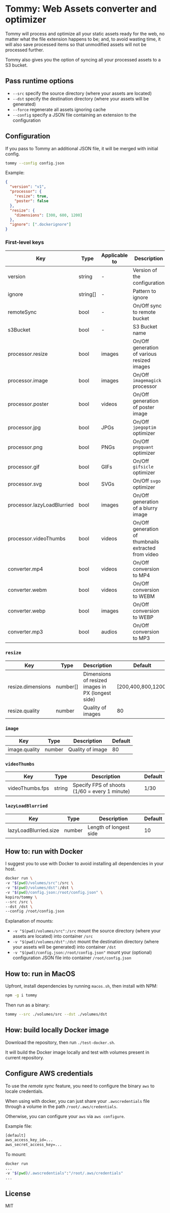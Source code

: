 # Tommy: Web Assets converter and optimizer

Tommy will process and optimize all your static assets ready for the web, no matter what the file extension happens to be;
and, to avoid wasting time, it will also save processed items so that unmodified assets will not be processed further.

Tommy also gives you the option of syncing all your processed assets to a S3 bucket.

## Pass runtime options

- `--src` specify the source directory (where your assets are located)
- `--dst` specify the destination directory (where your assets will be generated)
- `--force` regenerate all assets ignoring cache
- `--config` specify a JSON file containing an extension to the configuration

## Configuration

If you pass to Tommy an additional JSON file, it will be merged with initial config.

```sh
tommy --config config.json
```

Example:

```json
{
  "version": "v1",
  "processor": {
    "resize": true,
    "poster": false
  },
  "resize": {
    "dimensions": [300, 600, 1200]
  },
  "ignore": [".dockerignore"]
}
```

### First-level keys

| Key                        | Type     | Applicable to | Description                                          | Default           |
| -------------------------- | -------- | ------------- | ---------------------------------------------------- | ----------------- |
| version                    | string   | -             | Version of the configuration                         | v1                |
| ignore                     | string[] | -             | Pattern to ignore                                    | _see config.json_ |
| remoteSync                 | bool     | -             | On/Off sync to remote bucket                         | false             |
| s3Bucket                   | bool     | -             | S3 Bucket name                                       | null              |
| processor.resize           | bool     | images        | On/Off generation of various resized images          | true              |
| processor.image            | bool     | images        | On/Off `imagemagick` processor                       | true              |
| processor.poster           | bool     | videos        | On/Off generation of poster image                    | true              |
| processor.jpg              | bool     | JPGs          | On/Off `jpegoptim` optimizer                         | true              |
| processor.png              | bool     | PNGs          | On/Off `pngquant` optimizer                          | true              |
| processor.gif              | bool     | GIFs          | On/Off `gifsicle` optimizer                          | true              |
| processor.svg              | bool     | SVGs          | On/Off `svgo` optimizer                              | true              |
| processor.lazyLoadBlurried | bool     | images        | On/Off generation of a blurry image                  | true              |
| processor.videoThumbs      | bool     | videos        | On/Off generation of thumbnails extracted from video | true              |
| converter.mp4              | bool     | videos        | On/Off conversion to MP4                             | true              |
| converter.webm             | bool     | videos        | On/Off conversion to WEBM                            | true              |
| converter.webp             | bool     | images        | On/Off conversion to WEBP                            | true              |
| converter.mp3              | bool     | audios        | On/Off conversion to MP3                             | true              |

### `resize`

| Key               | Type     | Description                                       | Default            |
| ----------------- | -------- | ------------------------------------------------- | ------------------ |
| resize.dimensions | number[] | Dimensions of resized images in PX (longest side) | [200,400,800,1200] |
| resize.quality    | number   | Quality of images                                 | 80                 |

### `image`

| Key           | Type   | Description      | Default |
| ------------- | ------ | ---------------- | ------- |
| image.quality | number | Quality of image | 80      |

### `videoThumbs`

| Key             | Type   | Description                                   | Default |
| --------------- | ------ | --------------------------------------------- | ------- |
| videoThumbs.fps | string | Specify FPS of shoots (1/60 = every 1 minute) | 1/30    |

### `lazyLoadBlurried`

| Key                   | Type   | Description            | Default |
| --------------------- | ------ | ---------------------- | ------- |
| lazyLoadBlurried.size | number | Length of longest side | 10      |

## How to: run with Docker

I suggest you to use with Docker to avoid installing all dependencies in your host.

```sh
docker run \
-v "$(pwd)/volumes/src":/src \
-v "$(pwd)/volumes/dst":/dst \
-v "$(pwd)/config.json:/root/config.json" \
kopiro/tommy \
--src /src \
--dst /dst \
--config /root/config.json
```

Explanation of mounts:

- `-v "$(pwd)/volumes/src":/src` mount the source directory (where your assets are located) into container `/src`
- `-v "$(pwd)/volumes/dst":/dst` mount the destination directory (where your assets will be generated) into container `/dst`
- `-v "$(pwd)/config.json:/root/config.json"` mount your (optional) configuration JSON file into container `/root/config.json`

## How to: run in MacOS

Upfront, install dependencies by running `macos.sh`, then install with NPM:

```sh
npm -g i tommy
```

Then run as a binary:

```sh
tommy --src ./volumes/src --dst ./volumes/dst
```

## How: build locally Docker image

Download the repository, then run `./test-docker.sh`.

It will build the Docker image locally and test with volumes present in current repository.

## Configure AWS credentials

To use the _remote sync_ feature, you need to configure the binary `aws` to locale credentials.

When using with docker, you can just share your `.awscredentials` file through a volume in the path `/root/.aws/credentials`.

Otherwise, you can configure your `aws` via `aws configure`.

Example file:

```txt
[default]
aws_access_key_id=...
aws_secret_access_key=...
```

To mount:

```sh
docker run
...
-v "$(pwd)/.awscredentials":"/root/.aws/credentials"
...
```

## License

MIT
